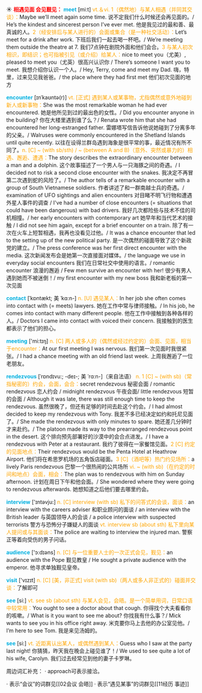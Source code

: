 ☀ <font color="red">**相遇见面 会见觐见：**</font>
<font color="sky blue">**meet**</font> [mi:t] 
<font color="orange">vt.＆vi. 1（偶然地）与某人相遇（并同其交谈）：</font>Maybe we’ll meet again some time. 说不定我们什么时候还会再见面的。/ He’s the kindest and sincerest person I’ve ever met. 他是我见过的最和善、最真诚的人。<font color="orange">2（经安排后与某人进行的）会面或集合（是一种社交活动）：</font>Let’s meet for a drink after work. 下班后我们一起去喝一杯吧。/ We’re meeting them outside the theatre at 7. 我们7点钟在剧院外面和他们会合。<font color="orange">3 与某人初次相识，即结识；也可指被引见（或介绍）给某人：</font>nice to meet you（尤美）, pleased to meet you（尤英）很高兴认识你 / There’s someone I want you to meet. 我想介绍你认识一个人。/ Hey, Terry, come and meet my Dad. 嗨，特里，过来见见我爸爸。/ the place where they had first met 他们初次见面的地方
            
<font color="sky blue">**encounter**</font> [ɪnˈkaʊntə(r)]
<font color="orange">vt. [正式] 遇到某人或某事物，尤指偶然或意外地碰到新人或新事物：</font>She was the most remarkable woman he had ever encountered. 她是他所见到过的最出色的女性。/ Did you encounter anyone in the building? 你在大楼里遇到谁了么？/ Renata wrote him that she had encountered her long-estranged father. 雷娜塔写信告诉他说她碰到了分离多年的父亲。/ Walruses were commonly encountered in the Shetland Islands until quite recently. 以往在设得兰群岛遇到海象是很平常的事，最近情况有所不同了。<font color="orange">n. [C] ~ (with sb/sth) / ~ (between A and B)（意外、突然或暴力的）相遇、邂逅、遭遇：</font>The story describes the extraordinary encounter between a man and a dolphin. 这个故事描述了一个男人与一只海豚之间的奇遇。/ I decided not to risk a second close encounter with the snakes. 我决定不再冒第二次遇到蛇的风险了。/ The author tells of a remarkable encounter with a group of South Vietnamese soldiers. 作者讲述了和一群南越士兵的奇遇。/ examination of UFO sightings and alien encounters 对目睹不明飞行物和遭遇外星人事件的调查 / I've had a number of close encounters (= situations that could have been dangerous) with bad drivers. 我好几次都险些与技术不佳的司机相撞。/ her early encounters with contemporary art 她早年和当代艺术的接触 / I did not see him again, except for a brief encounter on a train. 除了有一次在火车上短暂相遇，我再也没看见过他。/ It was a chance encounter that led to the setting up of the new political party. 是一次偶然的碰面导致了这个新政党的建立。/ The press conference was her first direct encounter with the media. 这次新闻发布会是她第一次直接面对媒体。/ the language we use in everyday social encounters 我们在日常社交中使用的语言。/ romantic encounter 浪漫的邂逅 / Few men survive an encounter with her! 很少有男人遇到她而不被迷倒！/ my first encounter with my new boss 我和新老板的第一次见面         
 
<font color="sky blue">**contact**</font> [ˈkɒntækt; 美 ˈkɑ:n-]
<font color="orange">n. [U] 遇见某人：</font>In her job she often comes into contact with (= meets) lawyers. 她在工作中常与律师接触。/ In his job, he comes into contact with many different people. 他在工作中接触到各种各样的人。/ Doctors I came into contact with voiced their concern. 我接触到的医生都表示了他们的担心。

<font color="sky blue">**meeting**</font> ['mi:tɪŋ] 
<font color="orange">n. [C] 两人或多人的（偶然或经过约定的）会面、见面，相当于encounter：</font>At our first meeting I was nervous. 我们第一次见面时我很紧张。/ I had a chance meeting with an old friend last week. 上周我邂逅了一位老朋友。
           
<font color="sky blue">**rendezvous**</font> [ˈrɒndɪvu:; -deɪ-; 美 ˈrɑ:n-]（来自法语）
<font color="orange">n. 1 [C] ~ (with sb)（常指秘密的）约会，会面，会合：</font>secret rendezvous 秘密会面 / romantic rendezvous 恋人约会 / midnight rendezvous 午夜会面/ little rendezvous 短暂的会面 / Although it was late, there was still enough time to keep the rendezvous. 虽然很晚了，但还有足够的时间去赴这个约会。/ I had almost decided to keep my rendezvous with Tony. 我差不多已经决定如约和托尼见面了。/ She made the rendezvous with only minutes to spare. 她还差几分钟时才来赴约。/ The platoon made its way to the prearranged rendezvous point in the desert. 这个排向预先部署好的沙漠中的会合点进发。/ I have a rendezvous with Peter at a restaurant. 我约了彼得在一家餐馆见面。<font color="orange">2 [C] 约定的见面地点：</font>Their rendezvous would be the Penta Hotel at Heathrow Airport. 他们将在希思罗机场的五角饭店碰面。<font color="orange">3 [C]（酒吧等）热门约见场所：</font>a lively Paris rendezvous 巴黎一个很热闹的公共场所 <font color="orange">vi. ~ (with sb)（在约定的时间和地点）会面，相会：</font>The plan was to rendezvous with him on Sunday afternoon. 计划在周日下午和他会面。/ She wondered where they were going to rendezvous afterwards. 她想知道之后他们要去哪里约会。

<font color="sky blue">**interview**</font> ['ɪntəvju:] 
<font color="orange">n. [C] interview (with sb) 私下的问答式的会谈，面谈：</font>an interview with the careers adviser 和职业顾问的面谈 / an interview with the British leader 与英国领导人的会谈 / a police interview with suspected terrorists 警方与恐怖分子嫌疑人的面谈 <font color="orange">vt. interview sb (about sth) 私下里向某人提问或与其面谈：</font>The police are waiting to interview the injured man. 警察正等着向受伤的男子问话。

<font color="sky blue">**audience**</font> ['ɔ:dɪəns] 
<font color="orange">n. [C] 与一位重要人士的一次正式会见，觐见：</font>an audience with the Pope 觐见教皇 / He sought a private audience with the emperor. 他寻求单独觐见皇帝。

<font color="sky blue">**visit**</font> ['vɪzɪt] 
<font color="orange">n. [C] [美，非正式] visit (with sb)（两人或多人非正式的）碰面并交谈：</font>了解即可

<font color="sky blue">**see**</font> [si:] 
<font color="orange">vt. see sb (about sth) 与某人会见，会晤。是一个简单用词，日常口语中较常用：</font>You ought to see a doctor about that cough. 你得找个大夫看看你的咳嗽。/ What is it you want to see me about? 你找我有什么事？/ Mick wants to see you in his office right away. 米克要你马上去他的办公室见他。/ I’m here to see Tom. 我是来见汤姆的。

<font color="sky blue">**see**</font> [si:] 
<font color="orange">vt. 近距离认出某人，或偶然遇到某人：</font>Guess who I saw at the party last night! 你猜猜，昨天我在晚会上碰见谁了！/ We used to see quite a lot of his wife, Carolyn. 我们过去经常见到他的妻子卡罗琳。

周边词汇补充：
· approach可表示接洽。

· 表示“会议”的词群见[[02会议 会晤]]
· 表示“遇见某事”的词群见[[11经历 事迹]]